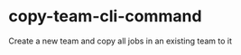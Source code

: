 copy-team-cli-command
=====================

Create a new team and copy all jobs in an existing team to it
